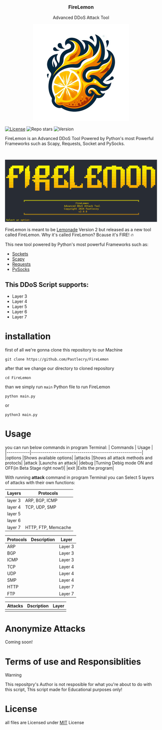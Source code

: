 <br/>
<p align="center">
  <h3 align="center">FireLemon</h3>

  <p align="center">
    Advanced DDoS Attack Tool
  </p>
</p>
<p align="center">
  
  <img src="/images/logo.png" alt="FireLemon Logo ">
</p>

[![License](https://img.shields.io/github/license/Pastlecry/FireLemon?style=for-the-badge&color=orange)](/LICENSE)
![Repo stars](https://img.shields.io/github/stars/Pastlecry/FireLemon?style=for-the-badge&color=orange)
![Version](https://img.shields.io/github/v/release/Pastlecry/FireLemon?display_name=tag&style=for-the-badge&color=orange
)


FireLemon is an Advanced DDoS Tool Powered by Python's most Powerful Frameworks such as Scapy, Requests, Socket and PySocks.

<br/>
<p align="center">
  <img src="/images/image1.png" alt="FireLemon Logo" class="center">
</p>

FireLemon is meant to be [Lemonade](https://github.com/Pastlecry/Lemonade-Too) Version 2 but released as a new tool called FireLemon.
Why it's called FireLemon? Bcause it's FIRE! :fire:

This new tool powered by Python's most powerful Frameworks such as:
+ [Sockets](https://docs.python.org/3/library/socket.html)
+ [Scapy](https://scapy.net)
+ [Requests](https://pypi.org/project/requests/)
+ [PySocks](https://pypi.org/project/PySocks/)

## This DDoS Script supports:
+ Layer 3
+ Layer 4
+ Layer 5
+ Layer 6
+ Layer 7
  
# installation
first of all we're gonna clone this repository to our Machine
```
git clone https://github.com/Pastlecry/FireLemon
```
after that we change our directory to cloned repository
```
cd FireLemon
```
than we simply run ```main``` Python file to run FireLemon
```
python main.py
```
or
```
python3 main.py
```

# Usage
you can run below commands in program Terminal:
|  Commands  |                         Usage                           |
|------------|---------------------------------------------------------|
|options     |Shows available options|
|attacks     |Shows all attack methods and protocls|
|attack      |Launchs an attack|
|debug       |Turning Debig mode ON and OFF(in Beta Stage right now!)|
|exit        |Exits the program|

With running **attack** command in program Terminal you can Select 5 layers of attacks with their own functions:

|   Layers   |                       Protocols                         |
|------------|---------------------------------------------------------|
|layer 3     |ARP, BGP, ICMP|                                      
|layer 4     |TCP, UDP, SMP|                                    
|layer 5     |            |                                            
|layer 6     |           |                                          
|layer 7     |HTTP, FTP, Memcache|   

|  Protocols  |                       Description                       |  Layer |
|-------------|---------------------------------------------------------|--------|
|ARP| |Layer 3|
|BGP| |Layer 3|
|ICMP| | Layer 3|
|TCP| | Layer 4|
|UDP| | Layer 4|
|SMP| | Layer 4|
|HTTP| | Layer 7|
|FTP| | Layer 7|

|   Attacks   |                       Dscription                        |  Layer |
|-------------|---------------------------------------------------------|--------|
||||

# Anonymize Attacks
Coming soon!

# Terms of use and Responsiblities

> [!WARNING]
> This repositpry's Author is not resposible for what you're about to do with this script, This script made for Educational purposes only!
# License
all files are Licensed under [MIT](/LICENSE) License 
